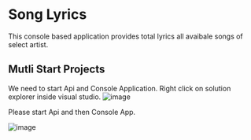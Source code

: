 # Song Lyrics
This console based application provides total lyrics all avaibale songs of select artist. 

## Mutli Start Projects
We need to start Api and Console Application.
Right click on solution explorer inside visual studio.
![image](https://user-images.githubusercontent.com/113265013/189714141-fdf173aa-8dc5-418a-ab42-032db4007170.png)

Please start Api and then Console App.

![image](https://user-images.githubusercontent.com/113265013/189713954-9b29e824-a53b-40ce-83fa-3c25837d8c64.png)
